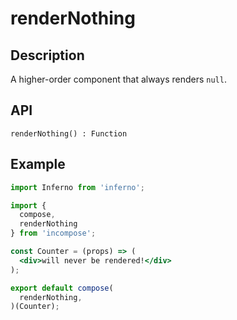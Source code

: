 # renderNothing
## Description
A higher-order component that always renders `null`.

## API
```
renderNothing() : Function
```

## Example
```jsx
import Inferno from 'inferno';

import {
  compose,
  renderNothing
} from 'incompose';

const Counter = (props) => (
  <div>will never be rendered!</div>
);

export default compose(
  renderNothing,
)(Counter);
```
